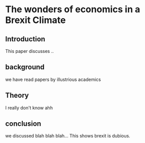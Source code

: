 
# The wonders of economics in a Brexit Climate

## Introduction

This paper discusses ..

## background

we have read papers by illustrious academics

## Theory

I really don't know ahh

## conclusion

we discussed blah blah blah...
This shows brexit is dubious.
